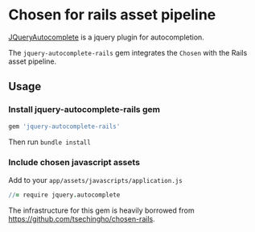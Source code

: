 # Chosen for rails asset pipeline

[JQueryAutocomplete](https://github.com/devbridge/jQuery-Autocomplete) is a jquery plugin for autocompletion.

The `jquery-autocomplete-rails` gem integrates the `Chosen` with the Rails asset pipeline.

## Usage

### Install jquery-autocomplete-rails gem


```rb
gem 'jquery-autocomplete-rails'
```

Then run `bundle install`

### Include chosen javascript assets

Add to your `app/assets/javascripts/application.js` 

```coffee
//= require jquery.autocomplete
```



The infrastructure for this gem is heavily borrowed from <https://github.com/tsechingho/chosen-rails>.